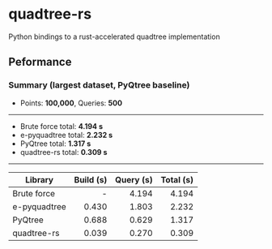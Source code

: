 # quadtree-rs
Python bindings to a rust-accelerated quadtree implementation


## Peformance

### Summary (largest dataset, PyQtree baseline)
- Points: **100,000**, Queries: **500**
--------------------
- Brute force total: **4.194 s**
- e-pyquadtree total: **2.232 s**
- PyQtree total: **1.317 s**
- quadtree-rs total: **0.309 s**
--------------------

| Library | Build (s) | Query (s) | Total (s) |
|---|---:|---:|---:|
| Brute force  | - | 4.194 | 4.194 |
| e-pyquadtree | 0.430 | 1.803 | 2.232 |
| PyQtree      | 0.688 | 0.629 | 1.317 |
| quadtree-rs  | 0.039 | 0.270 | 0.309 |